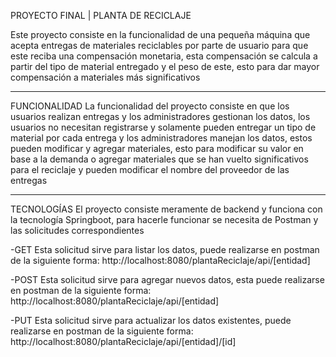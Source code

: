 PROYECTO FINAL | PLANTA DE RECICLAJE

Este proyecto consiste en la funcionalidad de una pequeña máquina que acepta entregas de materiales reciclables por parte de usuario para que este reciba una compensación monetaria, esta compensación se calcula a partir del tipo de material entregado y el peso de este, esto para dar mayor compensación a materiales más significativos

--------------------------------------------------------------------------------------------------------------------

FUNCIONALIDAD
La funcionalidad del proyecto consiste en que los usuarios realizan entregas y los administradores gestionan los datos, los usuarios no necesitan registrarse y solamente pueden entregar un tipo de material por cada entrega y los administradores manejan los datos, estos pueden modificar y agregar materiales, esto para modificar su valor en base a la demanda o agregar materiales que se han vuelto significativos para el reciclaje y pueden modificar el nombre del proveedor de las entregas

--------------------------------------------------------------------------------------------------------------------

TECNOLOGÍAS
El proyecto consiste meramente de backend y funciona con la tecnología Springboot, para hacerle funcionar se necesita de Postman y las solicitudes correspondientes

-GET
Esta solicitud sirve para listar los datos, puede realizarse en postman de la siguiente forma:
http://localhost:8080/plantaReciclaje/api/[entidad]

-POST
Esta solicitud sirve para agregar nuevos datos, esta puede realizarse en postman de la siguiente forma:
http://localhost:8080/plantaReciclaje/api/[entidad]

-PUT
Esta solicitud sirve para actualizar los datos existentes, puede realizarse en postman de la siguiente forma:
http://localhost:8080/plantaReciclaje/api/[entidad]/[id]
